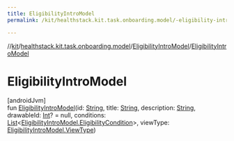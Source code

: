 ```yaml
---
title: EligibilityIntroModel
permalink: /kit/healthstack.kit.task.onboarding.model/-eligibility-intro-model/-eligibility-intro-model.html

---
```

//[kit](/kit.html)/[healthstack.kit.task.onboarding.model](../index.html)/[EligibilityIntroModel](index.html)/[EligibilityIntroModel](-eligibility-intro-model.html)



# EligibilityIntroModel



[androidJvm]\
fun [EligibilityIntroModel](-eligibility-intro-model.html)(id: [String](https://kotlinlang.org/api/latest/jvm/stdlib/kotlin/-string/index.html), title: [String](https://kotlinlang.org/api/latest/jvm/stdlib/kotlin/-string/index.html), description: [String](https://kotlinlang.org/api/latest/jvm/stdlib/kotlin/-string/index.html), drawableId: [Int](https://kotlinlang.org/api/latest/jvm/stdlib/kotlin/-int/index.html)? = null, conditions: [List](https://kotlinlang.org/api/latest/jvm/stdlib/kotlin.collections/-list/index.html)&lt;[EligibilityIntroModel.EligibilityCondition](-eligibility-condition/index.html)&gt;, viewType: [EligibilityIntroModel.ViewType](-view-type/index.html))





